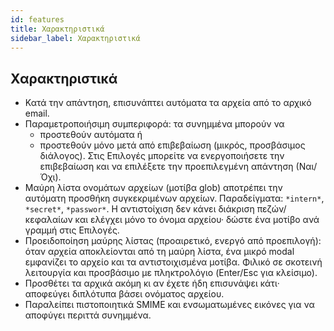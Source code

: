 ```yaml
---
id: features
title: Χαρακτηριστικά
sidebar_label: Χαρακτηριστικά
---
```


## Χαρακτηριστικά

- Κατά την απάντηση, επισυνάπτει αυτόματα τα αρχεία από το αρχικό email.
- Παραμετροποιήσιμη συμπεριφορά: τα συνημμένα μπορούν να
  - προστεθούν αυτόματα ή
  - προστεθούν μόνο μετά από επιβεβαίωση (μικρός, προσβάσιμος διάλογος). Στις Επιλογές μπορείτε να ενεργοποιήσετε την επιβεβαίωση και να επιλέξετε την προεπιλεγμένη απάντηση (Ναι/Όχι).
- Μαύρη λίστα ονομάτων αρχείων (μοτίβα glob) αποτρέπει την αυτόματη προσθήκη συγκεκριμένων αρχείων. Παραδείγματα: `*intern*`, `*secret*`, `*passwor*`.
  Η αντιστοίχιση δεν κάνει διάκριση πεζών/κεφαλαίων και ελέγχει μόνο το όνομα αρχείου· δώστε ένα μοτίβο ανά γραμμή στις Επιλογές.
- Προειδοποίηση μαύρης λίστας (προαιρετικό, ενεργό από προεπιλογή): όταν αρχεία αποκλείονται από τη μαύρη λίστα, ένα μικρό modal εμφανίζει το αρχείο και τα αντιστοιχισμένα μοτίβα. Φιλικό σε σκοτεινή λειτουργία και προσβάσιμο με πληκτρολόγιο (Enter/Esc για κλείσιμο).
- Προσθέτει τα αρχικά ακόμη κι αν έχετε ήδη επισυνάψει κάτι· αποφεύγει διπλότυπα βάσει ονόματος αρχείου.
- Παραλείπει πιστοποιητικά SMIME και ενσωματωμένες εικόνες για να αποφύγει περιττά συνημμένα.
